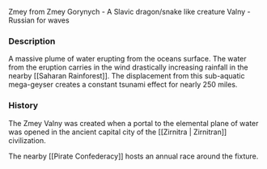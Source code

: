 Zmey from Zmey Gorynych - A Slavic dragon/snake like creature
Valny - Russian for waves

### Description
A massive plume of water erupting from the oceans surface. The water from the eruption carries in the wind drastically increasing rainfall in the nearby [[Saharan Rainforest]]. The displacement from this sub-aquatic mega-geyser creates a constant tsunami effect for nearly 250 miles.


### History
The Zmey Valny was created when a portal to the elemental plane of water was opened in the ancient capital city of the [[Zirnitra | Zirnitran]] civilization. 

The nearby [[Pirate Confederacy]] hosts an annual race around the fixture.